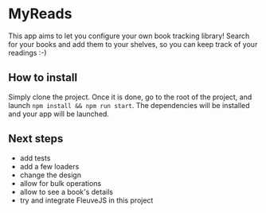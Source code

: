 # MyReads
This app aims to let you configure your own book tracking library!
Search for your books and add them to your shelves, so you can keep track of your readings :-)

## How to install
Simply clone the project. Once it is done, go to the root of the project, and launch `npm install && npm run start`. The dependencies will be installed and your app will be launched.

## Next steps
- add tests
- add a few loaders
- change the design
- allow for bulk operations
- allow to see a book's details
- try and integrate FleuveJS in this project